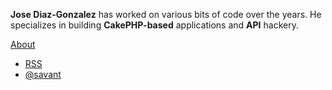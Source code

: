 <div id="side-intro" class="section mobile-show">
  <div id="side-description">
    <p><strong>Jose Diaz-Gonzalez</strong> has worked on various bits of code over the years. He specializes in building <strong>CakePHP-based</strong> applications and <strong>API</strong> hackery.</p>
  <a class="button" href="/about">About</a>
  </div>
  <div id="update-icons">
    <ul>
      <li class="rss"><a href="/atom.xml" title="Grab the Feed">RSS</a></li>
      <li class="twitter"><a class="twitter-anywhere-user" href="http://www.twitter.com/savant">@savant</a></li>
    </ul>
  </div>
</div>